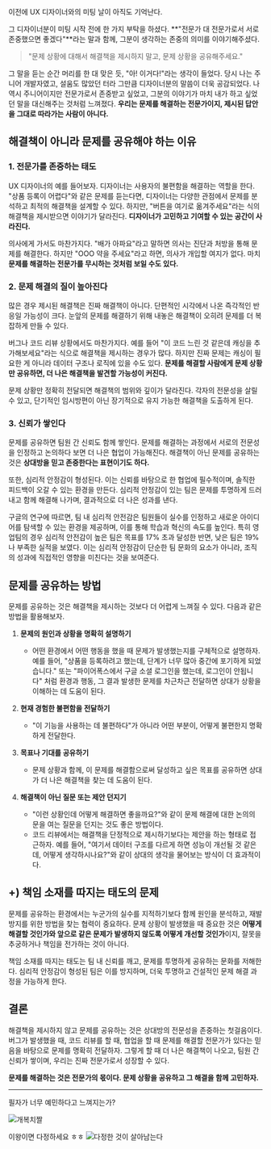 이전에 UX 디자이너와의 미팅 날이 아직도 기억난다. 

그 디자이너분이 미팅 시작 전에 한 가지 부탁을 하셨다. **"전문가 대 전문가로서 서로 존중했으면 좋겠다"**라는 말과 함께, 그분이 생각하는 존중의 의미를 이야기해주셨다.

> "문제 상황에 대해서 해결책을 제시하지 말고, 문제 상황을 공유해주세요."

그 말을 듣는 순간 머리를 한 대 맞은 듯, "아! 이거다!"라는 생각이 들었다.
당시 나는 주니어 개발자였고, 설움도 많았던 터라 그만큼 디자이너분의 말씀이 더욱 공감되었다. 나 역시 주니어이지만 전문가로서 존중받고 싶었고, 그분의 이야기가 마치 내가 하고 싶었던 말을 대신해주는 것처럼 느껴졌다. 
**우리는 문제를 해결하는 전문가이지, 제시된 답안을 그대로 따라가는 사람이 아니다.**

## 해결책이 아니라 문제를 공유해야 하는 이유

### 1. 전문가를 존중하는 태도
UX 디자이너의 예를 들어보자. 디자이너는 사용자의 불편함을 해결하는 역할을 한다. "상품 등록이 어렵다"와 같은 문제를 듣는다면, 디자이너는 다양한 관점에서 문제를 분석하고 최적의 해결책을 설계할 수 있다. 하지만, "버튼을 여기로 옮겨주세요"라는 식의 해결책을 제시받으면 이야기가 달라진다. **디자이너가 고민하고 기여할 수 있는 공간이 사라진다.**

의사에게 가서도 마찬가지다. "배가 아파요"라고 말하면 의사는 진단과 처방을 통해 문제를 해결한다. 하지만 "OOO 약을 주세요"라고 하면, 의사가 개입할 여지가 없다. 마치 **문제를 해결하는 전문가를 무시하는 것처럼 보일 수도 있다.**

### 2. 문제 해결의 질이 높아진다
많은 경우 제시된 해결책은 진짜 해결책이 아니다. 단편적인 시각에서 나온 즉각적인 반응일 가능성이 크다. 눈앞의 문제를 해결하기 위해 내놓은 해결책이 오히려 문제를 더 복잡하게 만들 수 있다.

버그나 코드 리뷰 상황에서도 마찬가지다. 예를 들어 "이 코드 느린 것 같은데 캐싱을 추가해보세요"라는 식으로 해결책을 제시하는 경우가 많다. 하지만 진짜 문제는 캐싱이 필요한 게 아니라 데이터 구조나 로직에 있을 수도 있다. **문제를 해결할 사람에게 문제 상황만 공유하면, 더 나은 해결책을 발견할 가능성이 커진다.**

문제 상황만 정확히 전달되면 해결책의 범위와 깊이가 달라진다. 각자의 전문성을 살릴 수 있고, 단기적인 임시방편이 아닌 장기적으로 유지 가능한 해결책을 도출하게 된다.

### 3. 신뢰가 쌓인다
문제를 공유하면 팀원 간 신뢰도 함께 쌓인다. 문제를 해결하는 과정에서 서로의 전문성을 인정하고 논의하다 보면 더 나은 협업이 가능해진다. 해결책이 아닌 문제를 공유하는 것은 **상대방을 믿고 존중한다는 표현이기도 하다.**

또한, 심리적 안정감이 형성된다. 이는 신뢰를 바탕으로 한 협업에 필수적이며, 솔직한 피드백이 오갈 수 있는 환경을 만든다. 심리적 안정감이 있는 팀은 문제를 투명하게 드러내고 함께 해결해 나가며, 결과적으로 더 나은 성과를 낸다.

구글의 연구에 따르면, 팀 내 심리적 안전감은 팀원들이 실수를 인정하고 새로운 아이디어를 탐색할 수 있는 환경을 제공하며, 이를 통해 학습과 혁신의 속도를 높인다. 특히 영업팀의 경우 심리적 안전감이 높은 팀은 목표를 17% 초과 달성한 반면, 낮은 팀은 19%나 부족한 실적을 보였다. 이는 심리적 안정감이 단순한 팀 문화의 요소가 아니라, 조직의 성과에 직접적인 영향을 미친다는 것을 보여준다.

## 문제를 공유하는 방법

문제를 공유하는 것은 해결책을 제시하는 것보다 더 어렵게 느껴질 수 있다. 다음과 같은 방법을 활용해보자.

1. **문제의 원인과 상황을 명확히 설명하기**
   - 어떤 환경에서 어떤 행동을 했을 때 문제가 발생했는지를 구체적으로 설명하자. 예를 들어, "상품을 등록하려고 했는데, 단계가 너무 많아 중간에 포기하게 되었습니다." 또는 "파이어폭스에서 구글 소셜 로그인을 했는데, 로그인이 안됩니다" 처럼 환경과 행동, 그 결과 발생한 문제를 차근차근 전달하면 상대가 상황을 이해하는 데 도움이 된다.

2. **현재 경험한 불편함을 전달하기**
   - "이 기능을 사용하는 데 불편하다"가 아니라 어떤 부분이, 어떻게 불편한지 명확하게 전달한다.

3. **목표나 기대를 공유하기**
   - 문제 상황과 함께, 이 문제를 해결함으로써 달성하고 싶은 목표를 공유하면 상대가 더 나은 해결책을 찾는 데 도움이 된다.

4. **해결책이 아닌 질문 또는 제안 던지기**
   - "이런 상황인데 어떻게 해결하면 좋을까요?"와 같이 문제 해결에 대한 논의의 문을 여는 질문을 던지는 것도 좋은 방법이다.
   - 코드 리뷰에서는 해결책을 단정적으로 제시하기보다는 제안을 하는 형태로 접근하자. 예를 들어, "여기서 데이터 구조를 다르게 하면 성능이 개선될 것 같은데, 어떻게 생각하시나요?"와 같이 상대의 생각을 물어보는 방식이 더 효과적이다.

## +) 책임 소재를 따지는 태도의 문제

문제를 공유하는 환경에서는 누군가의 실수를 지적하기보다 함께 원인을 분석하고, 재발 방지를 위한 방법을 찾는 협력이 중요하다. 문제 상황이 발생했을 때 중요한 것은 **어떻게 해결할 것인가와 앞으로 같은 문제가 발생하지 않도록 어떻게 개선할 것인가**이지, 잘못을 추궁하거나 책임을 전가하는 것이 아니다.

책임 소재를 따지는 태도는 팀 내 신뢰를 깨고, 문제를 투명하게 공유하는 문화를 저해한다. 심리적 안정감이 형성된 팀은 이를 방지하며, 더욱 투명하고 건설적인 문제 해결 과정을 가능하게 한다.


## 결론
해결책을 제시하지 않고 문제를 공유하는 것은 상대방의 전문성을 존중하는 첫걸음이다. 버그가 발생했을 때, 코드 리뷰를 할 때, 협업을 할 때 문제를 해결할 전문가가 있다는 믿음을 바탕으로 문제를 명확히 전달하자. 그렇게 할 때 더 나은 해결책이 나오고, 팀원 간 신뢰가 쌓이며, 우리는 진짜 전문가로서 성장할 수 있다.

**문제를 해결하는 것은 전문가의 몫이다. 문제 상황을 공유하고 그 해결을 함께 고민하자.**


***

필자가 너무 예민하다고 느껴지는가? 

![개복치짤](https://i.pinimg.com/736x/20/91/bb/2091bb5e5a7fbb1245335baf6ea4393c.jpg)


이왕이면 다정하세요 ㅎㅎ 
![다정한 것이 살아남는다](https://contents.kyobobook.co.kr/sih/fit-in/458x0/pdt/9791197413025.jpg)

